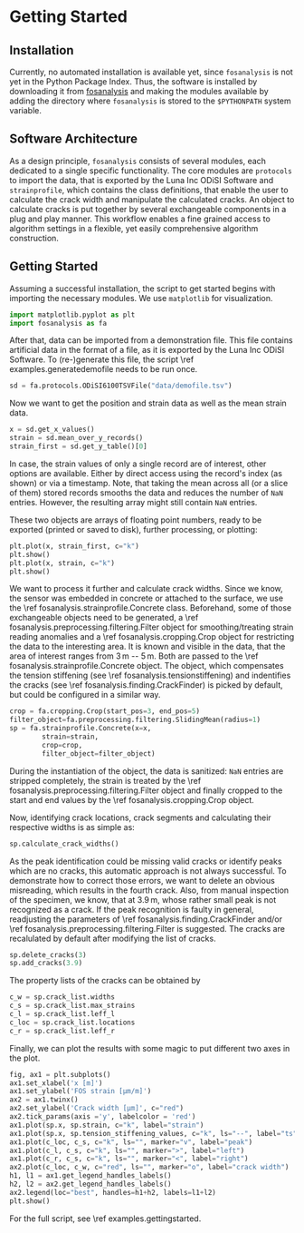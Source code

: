 # Getting Started

## Installation
Currently, no automated installation is available yet, since `fosanalysis` is not yet in the Python Package Index.
Thus, the software is installed by downloading it from [fosanalysis](https://gitlab.hrz.tu-chemnitz.de/tud-imb-fos/fosanalysis) and making the modules available by adding the directory where `fosanalysis` is stored to the `$PYTHONPATH` system variable.

## Software Architecture
As a design principle, `fosanalysis` consists of several modules, each dedicated to a single specific functionality.
The core modules are `protocols` to import the data, that is exported by the Luna Inc ODiSI Software and `strainprofile`, which contains the class definitions, that enable the user to calculate the crack width and manipulate the calculated cracks.
An object to calculate cracks is put together by several exchangeable components in a plug and play manner.
This workflow enables a fine grained access to algorithm settings in a flexible, yet easily comprehensive  algorithm construction.

## Getting Started
Assuming a successful installation, the script to get started begins with importing the necessary modules.
We use `matplotlib` for visualization.

```.py
import matplotlib.pyplot as plt
import fosanalysis as fa
```

After that, data can be imported from a demonstration file.
This file contains artificial data in the format of a file, as it is exported by the Luna Inc ODiSI Software.
To (re-)generate this file, the script \ref examples.generatedemofile needs to be run once.

```.py
sd = fa.protocols.ODiSI6100TSVFile("data/demofile.tsv")
```

Now we want to get the position and strain data as well as the mean strain data.

```.py
x = sd.get_x_values()
strain = sd.mean_over_y_records()
strain_first = sd.get_y_table()[0]
```

In case, the strain values of only a single record are of interest, other options are available.
Either by direct access using the record's index (as shown) or via a timestamp.
Note, that taking the mean across all (or a slice of them) stored records smooths the data and reduces the number of `NaN` entries.
However, the resulting array might still contain `NaN` entries.

These two objects are arrays of floating point numbers, ready to be exported (printed or saved to disk), further processing, or plotting:

```.py
plt.plot(x, strain_first, c="k")
plt.show()
plt.plot(x, strain, c="k")
plt.show()
```

We want to process it further and calculate crack widths.
Since we know, the sensor was embedded in concrete or attached to the surface, we use the \ref fosanalysis.strainprofile.Concrete class.
Beforehand, some of those exchangeable objects need to be generated, a \ref fosanalysis.preprocessing.filtering.Filter object for smoothing/treating strain reading anomalies and a \ref fosanalysis.cropping.Crop object for restricting the data to the interesting area.
It is known and visible in the data, that the area of interest ranges from 3 m -- 5 m.
Both are passed to the \ref fosanalysis.strainprofile.Concrete object.
The object, which compensates the tension stiffening (see \ref fosanalysis.tensionstiffening) and indentifies the cracks (see \ref fosanalysis.finding.CrackFinder) is picked by default, but could be configured in a similar way.

```.py
crop = fa.cropping.Crop(start_pos=3, end_pos=5)
filter_object=fa.preprocessing.filtering.SlidingMean(radius=1)
sp = fa.strainprofile.Concrete(x=x,
		strain=strain,
		crop=crop,
		filter_object=filter_object)
```

During the instantiation of the object, the data is sanitized: `NaN` entries are stripped completely, the strain is treated by the \ref fosanalysis.preprocessing.filtering.Filter object and finally cropped to the start and end values by the \ref fosanalysis.cropping.Crop object.

Now, identifying crack locations, crack segments and calculating their respective widths is as simple as:

```.py
sp.calculate_crack_widths()
```

As the peak identification could be missing valid cracks or identify peaks which are no cracks, this automatic approach is not always successful.
To demonstrate how to correct those errors, we want to delete an obvious misreading, which results in the fourth crack.
Also, from manual inspection of the specimen, we know, that at 3.9 m, whose rather small peak is not recognized as a crack.
If the peak recognition is faulty in general, readjusting the parameters of \ref fosanalysis.finding.CrackFinder and/or \ref fosanalysis.preprocessing.filtering.Filter is suggested.
The cracks are recalulated by default after modifying the list of cracks.

```.py
sp.delete_cracks(3)
sp.add_cracks(3.9)
```

The property lists of the cracks can be obtained by

```.py
c_w = sp.crack_list.widths
c_s = sp.crack_list.max_strains
c_l = sp.crack_list.leff_l
c_loc = sp.crack_list.locations
c_r = sp.crack_list.leff_r
```

Finally, we can plot the results with some magic to put different two axes in the plot.

```.py
fig, ax1 = plt.subplots()
ax1.set_xlabel('x [m]')
ax1.set_ylabel('FOS strain [µm/m]')
ax2 = ax1.twinx()
ax2.set_ylabel('Crack width [µm]', c="red")
ax2.tick_params(axis ='y', labelcolor = 'red') 
ax1.plot(sp.x, sp.strain, c="k", label="strain")
ax1.plot(sp.x, sp.tension_stiffening_values, c="k", ls="--", label="ts")
ax1.plot(c_loc, c_s, c="k", ls="", marker="v", label="peak")
ax1.plot(c_l, c_s, c="k", ls="", marker=">", label="left")
ax1.plot(c_r, c_s, c="k", ls="", marker="<", label="right")
ax2.plot(c_loc, c_w, c="red", ls="", marker="o", label="crack width")
h1, l1 = ax1.get_legend_handles_labels()
h2, l2 = ax2.get_legend_handles_labels()
ax2.legend(loc="best", handles=h1+h2, labels=l1+l2)
plt.show()
```

For the full script, see \ref examples.gettingstarted.
